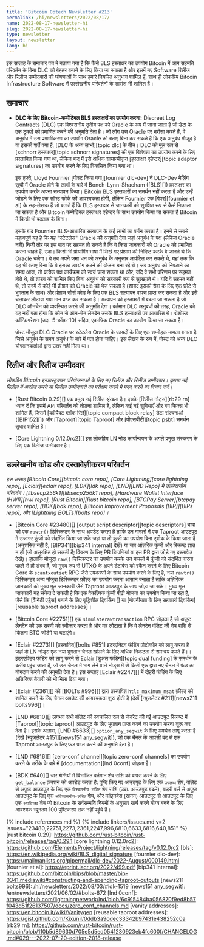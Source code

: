 ```yaml
---
title: 'Bitcoin Optech Newsletter #213'
permalink: /hi/newsletters/2022/08/17/
name: 2022-08-17-newsletter-hi
slug: 2022-08-17-newsletter-hi
type: newsletter
layout: newsletter
lang: hi
---
```

इस सप्ताह के समाचार पत्र में बताया गया है कि कैसे BLS हस्ताक्षर का उपयोग Bitcoin में आम सहमति
परिवर्तन के बिना DLC को बेहतर बनाने के लिए किया जा सकता है और इसमें नए Software रिलीज और रिलीज
उम्मीदवारों की घोषणाओं के साथ हमारे नियमित अनुभाग शामिल हैं, साथ ही लोकप्रिय Bitcoin Infrastructure Software में उल्लेखनीय परिवर्तनों के सारांश भी शामिल हैं।

## समाचार

- **DLC के लिए Bitcoin-कम्पेटिबल BLS हस्ताक्षरों का उपयोग करना:** Discreet Log Contracts (DLC) एक
  विश्वसनीय तृतीय पक्ष को Oracle के रूप में जाना जाता है जो डेटा के एक टुकड़े को प्रमाणित करने की
  अनुमति देता है। जो लोग उस Oracle पर भरोसा करते हैं, वे अनुबंध में उस प्रमाणीकरण का उपयोग
  Oracle को बताए बिना कर सकते हैं कि एक अनुबंध मौजूद है या इसकी शर्तें क्या हैं, [DLC के अन्य लाभों][topic dlc]
  के बीच। DLC को मूल रूप से [schnorr हस्ताक्षर][topic schnorr signatures] की एक विशेषता का उपयोग करने
  के लिए प्रस्तावित किया गया था, लेकिन बाद में इसे अधिक सामान्यीकृत [हस्ताक्षर एडेप्टर][topic adaptor signatures]
  का उपयोग करने के लिए विकसित किया गया था।

    इस हफ्ते, Lloyd Fournier [पोस्ट किया गया][fournier dlc-dev] ने DLC-Dev मेलिंग सूची में Oracle होने के
    लाभों के बारे में Boneh-Lynn-Shacham ([BLS][]) हस्ताक्षर का उपयोग करके अपना सत्यापन किया। Bitcoin BLS हस्ताक्षरों
    का समर्थन नहीं करता है और उन्हें जोड़ने के लिए एक सॉफ्ट फोर्क की आवश्यकता होगी, लेकिन Fournier एक [पेपर][fournier et al]
    के सह-लेखक हैं जो बताते हैं कि BLS हस्ताक्षर से जानकारी को सुरक्षित रूप से कैसे निकाला जा सकता है और Bitcoin कम्पेटिबल
    हस्ताक्षर एडेप्टर के साथ उपयोग किया जा सकता है Bitcoin में किसी भी बदलाव के बिना।

    इसके बाद Fournier BLS-आधारित सत्यापन के कई लाभों का वर्णन करता है। इनमें से सबसे
    महत्वपूर्ण यह है कि यह "स्टेटलेस" Oracle की अनुमति देगा जहां अनुबंध के पक्ष (लेकिन
    Oracle नहीं) निजी तौर पर इस बात पर सहमत हो सकते हैं कि वे किस जानकारी को Oracle
    को प्रमाणित करना चाहते हैं, उदा। किसी भी प्रोग्रामिंग भाषा में लिखे गए प्रोग्राम को निर्दिष्ट करके वे
    जानते थे कि Oracle चलेगा। वे तब अपने जमा धन को अनुबंध के अनुसार आवंटित कर
    सकते थे, यहां तक ​​​​कि यह भी बताए बिना कि वे इसका उपयोग करने की योजना बना रहे थे। जब
    अनुबंध को निपटाने का समय आया, तो प्रत्येक पक्ष कार्यक्रम को स्वयं चला सकता था और, यदि वे
    सभी परिणाम पर सहमत होते थे, तो तांडव को शामिल किए बिना अनुबंध को सहकारी रूप से
    सुलझाते थे। यदि वे सहमत नहीं थे, तो उनमें से कोई भी प्रोग्राम को Oracle को भेज सकता है
    (शायद इसकी सेवा के लिए एक छोटे से भुगतान के साथ) और प्रोग्राम सोर्स कोड के लिए एक
    BLS सत्यापन वापस प्राप्त कर सकता है और इसे चलाकर लौटाया गया मान प्राप्त कर
    सकता है। सत्यापन को हस्ताक्षरों में बदला जा सकता है जो DLC ऑनचेन को व्यवस्थित करने की अनुमति
    देगा। वर्तमान DLC अनुबंधों की तरह, Oracle को यह नहीं पता होगा कि कौन से ऑन-चेन लेनदेन
    उसके BLS हस्ताक्षरों पर आधारित थे। थ्रेशोल्ड कॉन्फ़िगरेशन (उदा. 5-ऑफ़-10) सहित, एकाधिक
    Oracle का उपयोग किया जा सकता है।

    पोस्ट मौजूदा DLC Oracle पर स्टेटलेस Oracle के फायदों के लिए एक सम्मोहक मामला बनाता है
    जिसे अनुबंध के समय अनुबंध के बारे में पता होना चाहिए। इस लेखन के रूप में, पोस्ट को अन्य DLC
    योगदानकर्ताओं द्वारा उत्तर नहीं मिला था।

## रिलीज और रिलीज उम्मीदवार

*लोकप्रिय Bitcoin इन्फ्रास्ट्रक्चर परियोजनाओं के लिए नए रिलीज और रिलीज उम्मीदवार। कृपया नई रिलीज़ में
अपग्रेड करने या रिलीज़ उम्मीदवारों का परीक्षण करने में मदद करने पर विचार करें।*

- [Rust Bitcoin 0.29][] एक प्रमुख नई रिलीज़ श्रृंखला है। इसके [रिलीज़ नोट्स][rb29 rn] ध्यान दें कि
  इसमें API परिवर्तन को तोड़ना शामिल है, लेकिन कई नई सुविधाएँ और बग फिक्स भी शामिल हैं, जिसमें
  [कॉम्पैक्ट ब्लॉक रिले][topic compact block relay] डेटा संरचनाओं ([BIP152][])
  और [Taproot][topic Taproot] ​​और [पीएसबीटी][topic psbt] समर्थन सुधार शामिल है।

- [Core Lightning 0.12.0rc2][] इस लोकप्रिय LN नोड कार्यान्वयन के अगले प्रमुख संस्करण के लिए एक रिलीज उम्मीदवार है।

## उल्लेखनीय कोड और दस्तावेज़ीकरण परिवर्तन

*इस सप्ताह [Bitcoin Core][bitcoin core repo], [Core Lightning][core lightning repo], [Eclair][eclair repo],
[LDK][ldk repo], [LND][LND Repo] में उल्लेखनीय परिवर्तन। [libsecp256k1][libsecp256k1 repo],
[Hardware Wallet Interface (HWI)][hwi repo], [Rust Bitcoin][Rust bitcoin repo],
[BTCPay Server][btcpay server repo], [BDK][bdk repo], [Bitcoin Improvement Proposals (BIP)][BIPs repo],
और [Lightning BOLTs][bolts repo]।*

- [Bitcoin Core #23480][] [output script descriptor][topic descriptors] भाषा को एक `rawtr()`
  डिस्क्रिप्टर के साथ अपडेट करता है ताकि उन मामलों में एक Taproot आउटपुट में उजागर कुंजी को
  संदर्भित किया जा सके जहां या तो कुंजी का उपयोग बिना ट्वीक के किया जाता है (अनुशंसित नहीं है, [BIP341][bip341 internal] देखें) या जब आंतरिक कुंजी और स्क्रिप्ट ज्ञात न हों (जो असुरक्षित हो सकती हैं; विवरण के लिए PR टिप्पणियां या इस PR द्वारा जोड़े
  गए दस्तावेज देखें)। हालांकि मौजूदा `raw()` डिस्क्रिप्टर का उपयोग करके उन मामलों में कुंजी को संदर्भित करना
  पहले से ही संभव है, जो मुख्य रूप से UTXO के अपने डेटाबेस को स्कैन करने के लिए Bitcoin Core के `scantxoutset` RPC जैसे
  उपकरणों के साथ उपयोग करने के लिए है, नया `rawtr()` डिस्क्रिप्टर अन्य मौजूदा डिस्क्रिप्टर फ़ील्ड का उपयोग करना
  आसान बनाता है ताकि अतिरिक्त जानकारी को मुख्य मूल जानकारी जैसे Taproot आउटपुट के साथ जोड़ा जा सके। मुख्य
  मूल जानकारी यह संकेत दे सकती है कि एक वैकल्पिक कुंजी पीढ़ी योजना का उपयोग किया जा रहा है, जैसे कि
  [वैनिटी एड्रेस] बनाने के लिए वृद्धिशील ट्विकिंग [] या [गोपनीयता के लिए सहकारी ट्विकिंग][reusable taproot addresses]।

- [Bitcoin Core #22751][] एक `simulaterawtransaction` RPC जोड़ता है जो अपुष्ट लेनदेन की एक सरणी को स्वीकार करता है और यह लौटाता है
  कि वे लेनदेन वॉलेट की शेष राशि से कितना BTC जोड़ेंगे या घटाएंगे।

- [Eclair #2273][] [प्रस्तावित][bolts #851] इंटरएक्टिव फंडिंग प्रोटोकॉल को लागू करता है जहां दो LN नोड्स एक नया भुगतान चैनल खोलने के लिए अधिक निकटता से समन्वय करते हैं।। इंटरएक्टिव फंडिंग को लागू करने से Eclair [डुअल फंडिंग][topic dual funding] के समर्थन
  के करीब पहुंच जाता है, जो उस चैनल में भाग लेने वाले नोड्स में से किसी एक द्वारा नए चैनल में फंड का
  योगदान करने की अनुमति देता है। इस सप्ताह [Eclair #2247][] में दोहरी फंडिंग के लिए अतिरिक्त तैयारी को भी मिला दिया गया।

- [Eclair #2361][] को [BOLTs #996][] द्वारा प्रस्तावित `htlc_maximum_msat` फ़ील्ड को शामिल करने के लिए चैनल अपडेट की आवश्यकता शुरू होती है (देखें [न्यूज़लेटर #211][news211 bolts996])।

- [LND #6810][] लगभग सभी वॉलेट की स्वचालित रूप से जेनरेट की गई आउटपुट स्क्रिप्ट में [Taproot][topic taproot] आउटपुट
  के लिए भुगतान प्राप्त करने का उपयोग करना शुरू कर देता है। इसके अलावा, [LND #6633][] `option_any_segwit` के लिए समर्थन लागू
  करता है (देखें [न्यूज़लेटर #151][news151 any_segwit]), जो एक चैनल के आपसी बंद से एक Taproot आउटपुट के लिए फंड प्राप्त करने की
  अनुमति देता है।

- [LND #6816][] [zero-conf channel][topic zero-conf channels] का उपयोग करने के तरीके के बारे में [documentation][lnd 0conf] जोड़ता है।

- [BDK #640][] चार श्रेणियों में विभाजित वर्तमान शेष राशि को वापस करने के लिए `get_balance` फ़ंक्शन को अपडेट करता है: पुष्टि किए
  गए आउटपुट के लिए एक `उपलब्ध` शेष, वॉलेट से अपुष्ट आउटपुट के लिए एक `विश्वसनीय-लंबित`
  शेष राशि (उदा. आउटपुट बदलें), बाहरी पर्स से अपुष्ट आउटपुट के लिए एक `अविश्वसनीय-लंबित`
  शेष, और कॉइनबेस (खनन) आउटपुट से आउटपुट के लिए एक `अपरिपक्व` शेष जो Bitcoin के
  सर्वसम्मति नियमों के अनुसार खर्च करने योग्य बनने के लिए आवश्यक न्यूनतम 100 पुष्टिकरण तक
  नहीं पहुंचे हैं।

{% include references.md %}
{% include linkers/issues.md v=2 issues="23480,22751,2273,2361,2247,996,6810,6633,6816,640,851" %}
[rust bitcoin 0.29]: https://github.com/rust-bitcoin/rust-bitcoin/releases/tag/0.29.1
[core lightning 0.12.0rc2]: https://github.com/ElementsProject/lightning/releases/tag/v0.12.0rc2
[bls]: https://en.wikipedia.org/wiki/BLS_digital_signature
[fournier dlc-dev]: https://mailmanlists.org/pipermail/dlc-dev/2022-August/000149.html
[fournier et al]: https://eprint.iacr.org/2022/499.pdf
[bip341 internal]: https://github.com/bitcoin/bips/blob/master/bip-0341.mediawiki#constructing-and-spending-taproot-outputs
[news211 bolts996]: /hi/newsletters/2022/08/03/#ldk-1519
[news151 any_segwit]: /en/newsletters/2021/06/02/#bolts-672
[lnd 0conf]: https://github.com/lightningnetwork/lnd/blob/6c915484ba056870f9ed8b57f043d51f26137507/docs/zero_conf_channels.md
[vanity addresses]: https://en.bitcoin.it/wiki/Vanitygen
[reusable taproot addresses]: https://gist.github.com/Kixunil/0ddb3a9cdec33342b97431e438252c0a
[rb29 rn]: https://github.com/rust-bitcoin/rust-bitcoin/blob/110b5d89630d705e5d5ed0541230923eb4fc600f/CHANGELOG.md#029---2022-07-20-edition-2018-release

